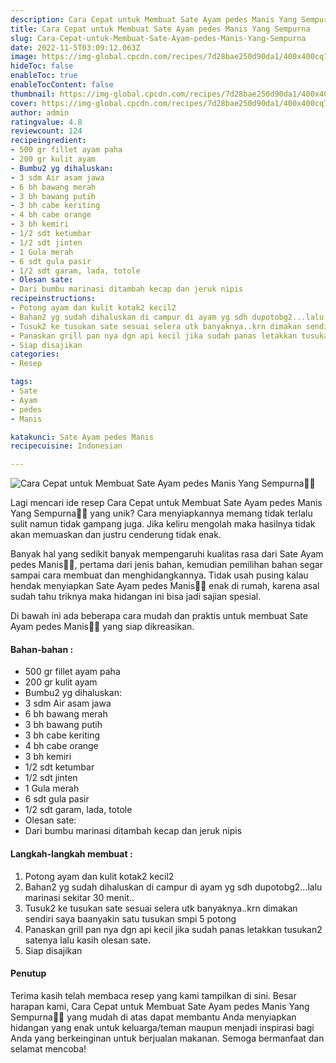 ```yaml
---
description: Cara Cepat untuk Membuat Sate Ayam pedes Manis Yang Sempurna"
title: Cara Cepat untuk Membuat Sate Ayam pedes Manis Yang Sempurna
slug: Cara-Cepat-untuk-Membuat-Sate-Ayam-pedes-Manis-Yang-Sempurna
date: 2022-11-5T03:09:12.063Z
image: https://img-global.cpcdn.com/recipes/7d28bae250d90da1/400x400cq70/photo.jpg
hideToc: false
enableToc: true
enableTocContent: false
thumbnail: https://img-global.cpcdn.com/recipes/7d28bae250d90da1/400x400cq70/photo.jpg
cover: https://img-global.cpcdn.com/recipes/7d28bae250d90da1/400x400cq70/photo.jpg
author: admin
ratingvalue: 4.8
reviewcount: 124
recipeingredient:
- 500 gr fillet ayam paha
- 200 gr kulit ayam
- Bumbu2 yg dihaluskan:
- 3 sdm Air asam jawa
- 6 bh bawang merah
- 3 bh bawang putih
- 3 bh cabe keriting
- 4 bh cabe orange
- 3 bh kemiri
- 1/2 sdt ketumbar
- 1/2 sdt jinten
- 1 Gula merah
- 6 sdt gula pasir
- 1/2 sdt garam, lada, totole
- Olesan sate:
- Dari bumbu marinasi ditambah kecap dan jeruk nipis
recipeinstructions:
- Potong ayam dan kulit kotak2 kecil2
- Bahan2 yg sudah dihaluskan di campur di ayam yg sdh dupotobg2...lalu marinasi sekitar 30 menit..
- Tusuk2 ke tusukan sate sesuai selera utk banyaknya..krn dimakan sendiri saya baanyakin satu tusukan smpi 5 potong
- Panaskan grill pan nya dgn api kecil jika sudah panas letakkan tusukan2 satenya lalu kasih olesan sate.
- Siap disajikan
categories:
- Resep

tags:
- Sate
- Ayam
- pedes
- Manis

katakunci: Sate Ayam pedes Manis
recipecuisine: Indonesian

---
```


![Cara Cepat untuk Membuat Sate Ayam pedes Manis Yang Sempurna👩‍🍳](https://img-global.cpcdn.com/recipes/7d28bae250d90da1/400x400cq70/photo.jpg)

Lagi mencari ide resep Cara Cepat untuk Membuat Sate Ayam pedes Manis Yang Sempurna👩‍🍳 yang unik? Cara menyiapkannya memang tidak terlalu sulit namun tidak gampang juga. Jika keliru mengolah maka hasilnya tidak akan memuaskan dan justru cenderung tidak enak.

Banyak hal yang sedikit banyak mempengaruhi kualitas rasa dari Sate Ayam pedes Manis👩‍🍳, pertama dari jenis bahan, kemudian pemilihan bahan segar sampai cara membuat dan menghidangkannya. Tidak usah pusing kalau hendak menyiapkan Sate Ayam pedes Manis👩‍🍳 enak di rumah, karena asal sudah tahu triknya maka hidangan ini bisa jadi sajian spesial.

Di bawah ini ada beberapa cara mudah dan praktis untuk membuat Sate Ayam pedes Manis👩‍🍳 yang siap dikreasikan.

<!--inarticleads1-->

#### Bahan-bahan :

- 500 gr fillet ayam paha
- 200 gr kulit ayam
- Bumbu2 yg dihaluskan:
- 3 sdm Air asam jawa
- 6 bh bawang merah
- 3 bh bawang putih
- 3 bh cabe keriting
- 4 bh cabe orange
- 3 bh kemiri
- 1/2 sdt ketumbar
- 1/2 sdt jinten
- 1 Gula merah
- 6 sdt gula pasir
- 1/2 sdt garam, lada, totole
- Olesan sate:
- Dari bumbu marinasi ditambah kecap dan jeruk nipis

<!--inarticleads2-->

#### Langkah-langkah membuat :

1. Potong ayam dan kulit kotak2 kecil2
1. Bahan2 yg sudah dihaluskan di campur di ayam yg sdh dupotobg2...lalu marinasi sekitar 30 menit..
1. Tusuk2 ke tusukan sate sesuai selera utk banyaknya..krn dimakan sendiri saya baanyakin satu tusukan smpi 5 potong
1. Panaskan grill pan nya dgn api kecil jika sudah panas letakkan tusukan2 satenya lalu kasih olesan sate.
1. Siap disajikan

#### Penutup

Terima kasih telah membaca resep yang kami tampilkan di sini. Besar harapan kami, Cara Cepat untuk Membuat Sate Ayam pedes Manis Yang Sempurna👩‍🍳 yang mudah di atas dapat membantu Anda menyiapkan hidangan yang enak untuk keluarga/teman maupun menjadi inspirasi bagi Anda yang berkeinginan untuk berjualan makanan. Semoga bermanfaat dan selamat mencoba!